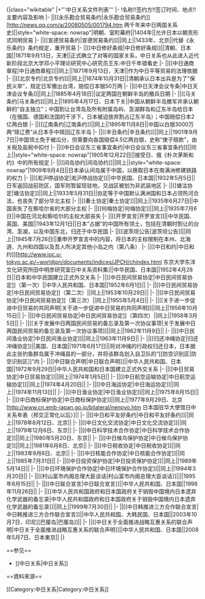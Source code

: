 {|class="wikitable"
|+'''中日关系文件列表'''
|-
!名称!!签约方!!签订时间、地点!!主要内容及影响
|-
||[[永乐勘合贸易条约|永乐勘合贸易条约]]<ref name="name">[http://news.qq.com/a/20080505/001794.htm 两千年来中日两国关系史]</ref>||style="white-space: nowrap"|明朝、室町幕府||1404年||允许日本以朝贡形式同明贸易
|-
||[[宣德贸易条约|宣德贸易条约]]<ref name="name"></ref>||同上||1433年、北京||代替《永乐条约》条约规定，重开贸易
|-
||[[中日修好条规|中日修好条规]]||清朝、日本国||1871年9月13日，天津||正式确立了对等的国家关系，中日关系也从此进入近代新阶段<ref>北京大学邓小平理论研究中心研究员王东:中日千年错看史</ref>
|-
||[[中日通商章程|中日通商章程]]||同上||1871年9月13日，天津||作为中日平等贸易的法理依据
|-
||[[北京专约|北京专约]]||同上||1874年10月31日||清朝承认日本出兵是为了“保民义举”，规定日军撤出台湾，赔偿日本银50万两
|-
||[[中日天津会议专条|中日天津会议专条]]||同上||1885年4月18日||议定两国在朝鲜半岛的撤兵日期
|-
||[[马关条约|马关条约]]||同上||1895年4月17日、日本下关||中国从朝鲜半岛撤军并承认朝鲜的“自主独立”；中国割让台湾岛及所有附属岛屿、澎湖群岛和辽东半岛给日本（在俄国、德国和法国的干涉下，日本被迫放弃割占辽东半岛）；中国赔偿日本2亿两白银
|-
||[[辽南条约|辽南条约]]||同上||1895年11月8日||中国以白银3000万两“赎辽费”从日本手中赎回辽东半岛
|-
||[[辛丑条约|辛丑条约]]||同上||1901年9月7日||中国领土免于被瓜分，但需要向各国赔偿4.5亿两白银，史称“庚子赔款”，由关税及盐税中扣付
|-
||[[中日会议东三省事宜条约|中日会议东三省事宜条约]]||同上||style="white-space: nowrap"|1905年12月22日||接受日、俄《朴次茅斯和约》中的所有规定
|-
||[[间岛协约|间岛协约]]||同上||style="white-space: nowrap"|1909年9月4日||日本承认间岛属于中国，以换取日本在南满洲修建铁路的权力
|-
||[[淞沪停战协定|淞沪停战协定]]||中华民国、日本国||1932年5月5日||日军返回战前防区，国军则暂留现驻地，交战区被划为非武装地区
|-
||[[塘沽协定|塘沽协定]]||同上||1933年5月31日||协定等于中国默认满洲国和日本占领热河合法，也丧失了部分华北主权
|-
||[[秦土协定|秦土协定]]||同上||1935年6月27日||中国丧失了在察哈尔省的大部分主权
|-
||[[何梅协定|何梅协定]]||同上||1935年7月6日||中国在河北和察哈尔的主权大部丧失
|-
||[[开罗宣言|开罗宣言]]||中华民国、英国、美国||1943年12月1日||日本“占据”的中国所有领土，包括在清朝时割让的台湾、澎湖，以及中国东北，归还于中华民国
|-
||[[波茨坦公告|波茨坦公告]]||同上||1945年7月26日||重申开罗宣言中的内容，将日本的主权限制在本州、北海道、九州和四国以及吾人所决定其他小岛之内（第八条）
|-
||[[中日和约|中日和约]]<ref name="djdx">[http://www.ioc.u-tokyo.ac.jp/~worldjpn/documents/indices/JPCH/chindex.html 东京大学东洋文化研究所田中明彦研究室日中关系资料集]</ref>||中华民国、日本国||1952年4月28日||日本和中华民国建立正式外交关系
|-
||[[中日民间贸易协定|中日民间贸易协定]]（第一次）<ref name="djdx"></ref>||中华人民共和国、日本国||1952年6月1日||
|-
||[[中日民间贸易协定|中日民间贸易协定]]（第二次）<ref name="djdx"></ref>||同上||1953年10月29日||
|-
||[[中日民间贸易协定|中日民间贸易协定]]（第三次）<ref name="djdx"></ref>||同上||1955年5月4日||
|-
||[[关于进一步促进中日贸易的共同声明|关于进一步促进中日贸易的共同声明]]<ref name="djdx"></ref>||同上||1956年10月15日||
|-
||[[中日民间贸易协定|中日民间贸易协定]]（第四次）<ref name="djdx"></ref>||同上||1958年3月5日||
|-
||[[关于发展中日两国民间贸易的备忘录及第一次协议事项|关于发展中日两国民间贸易的备忘录及第一次协议事项]]<ref name="djdx"></ref>||同上||1962年11月9日||
|-
||[[中日民间渔业协定|中日民间渔业协定]]<ref name="djdx"></ref>||同上||1963年11月9日||
|- 
||[[归还冲绳协定|归还冲绳协定]]||美国、日本国||1971年6月17日||将对冲绳的行政权归还日本，日本据此主张钓鱼群岛属于冲绳县的一部分，并将该群岛划入自卫队的“[[防空识别区|防空识别区]]”内
|-
||[[中日联合声明|中日联合声明]]<ref name="djdx"></ref>||中华人民共和国、日本国||1972年9月29日||中华人民共和国和日本国建立正式外交关系
|-
||[[中日贸易协定|中日贸易协定]]<ref name="djdx"></ref>||同上||1974年1月5日||
|-
||[[中日航空运输协定|中日航空运输协定]]<ref name="djdx"></ref>||同上||1974年4月20日||
|-
||[[中日海运协定|中日海运协定]]<ref name="djdx"></ref>||同上||1974年11月13日||
|-
||[[中日渔业协定|中日渔业协定]]<ref name="djdx"></ref>||同上||1975年8月15日||
|-
||[[中日商标保护协定|中日商标保护协定]]||同上||1977年9月29日、北京<ref name="rbgzhdsg">[http://www.cn.emb-japan.go.jp/bilateral/nenpyo.htm 日本国驻华大使馆日中关系年表（邦交正常化以后）]</ref>||
|-
||[[中日和平友好条约|中日和平友好条约]]<ref name="djdx"></ref>||同上||1978年8月12日、北京<ref name="rbgzhdsg"></ref>||
|-
||[[中日文化交流协定|中日文化交流协定]]||同上||1979年12月6日、东京<ref name="rbgzhdsg"></ref>||
|-
||[[中日科学技术合作协定|中日科学技术合作协定]]||同上||1980年5月20日、东京<ref name="rbgzhdsg"></ref>||
|-
||[[中日候鸟保护协定|中日候鸟保护协定]]||同上||1981年6月8日、北京<ref name="rbgzhdsg"></ref>||
|-
||[[中日税收协定|中日税收协定]]||同上||1983年9月6日、北京<ref name="rbgzhdsg"></ref>||
|-
||[[中日核能合作协定|中日核能合作协定]]<ref name="djdx"></ref>||同上||1985年7月31日||
|-
||[[中日投资保护协定|中日投资保护协定]]||同上||1989年5月14日||
|-
||[[中日环境保护合作协定|中日环境保护合作协定]]||同上||1994年3月20日||
|-
||[[村山富市内阁总理大臣谈话|村山富市内阁总理大臣谈话]]||||1995年8月15日||
|-
||[[中日联合宣言|中日联合宣言]]||中华人民共和国、日本国||1998年11月26日||
|-
||[[中华人民共和国政府和日本国政府关于销毁中国境内日本遗弃化学武器的备忘录|中华人民共和国政府和日本国政府关于销毁中国境内日本遗弃化学武器的备忘录]]||同上||1999年7月30日||
|-
||[[中日韩推进三方合作联合宣言|中日韩推进三方合作联合宣言]]||中华人民共和国、大韩民国、日本国||2003年10月7日、印尼[[巴厘岛|巴厘岛]]||
|-
||[[中日关于全面推进战略互惠关系的联合声明|中日关于全面推进战略互惠关系的联合声明]]||中华人民共和国、日本国||2008年5月7日、日本東京||
|}

==参见==
* [[中日关系|中日关系]]

==資料來源==
<div class="references-small">
<references />
</div>

[[Category:中日关系|Category:中日关系]]